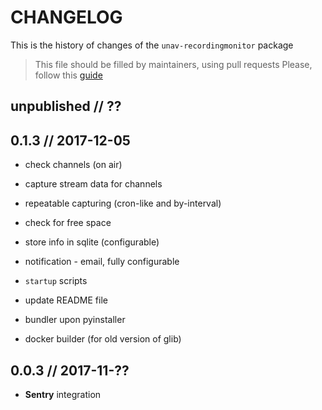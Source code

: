 # CHANGELOG

This is the history of changes of the `unav-recordingmonitor` package

> This file should be filled by maintainers, using pull requests
> Please, follow this [guide](http://keepachangelog.com/en/0.3.0/)

## unpublished // ??

## 0.1.3 // 2017-12-05

* check channels (on air)
* capture stream data for channels
* repeatable capturing (cron-like and by-interval)
* check for free space
* store info in sqlite (configurable)
* notification - email, fully configurable

* `startup` scripts
* update README file

* bundler upon pyinstaller
* docker builder (for old version of glib)

## 0.0.3 // 2017-11-??

* **Sentry** integration
